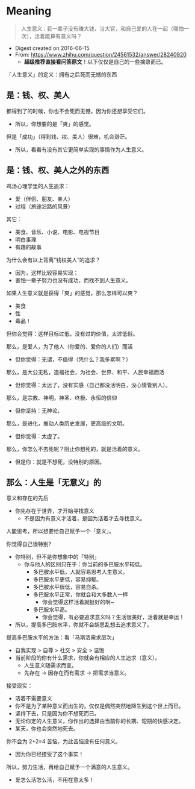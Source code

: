 # Meaning

> 人生意义 : 若一辈子没有赚大钱，当大官，和自己爱的人在一起（哪怕一次），活着能算有意义吗？

- Digest created on 2016-06-15
- From: https://www.zhihu.com/question/24561532/answer/28240920
    - **超级推荐直接看问答原文**！以下仅仅是自己的一些摘录而已。

「人生意义」的定义：拥有之后死而无憾的东西

## 是：钱、权、美人

都得到了的时候，你也不会死而无憾，因为你还想享受它们。

- 所以，你想要的是「爽」的感觉。

但是「成功」（得到钱、权、美人）很难，机会渺茫。

- 所以，看看有没有其它更简单实现的事情作为人生意义。

## 是：钱、权、美人之外的东西

鸡汤心理学里的人生追求：

- 爱（伴侣、朋友、亲人）
- 过程（旅途沿路的风景）

其它：

- 美食、音乐、小说、电影、电视节目
- 明白事理
- 有趣的故事

为什么会有以上背离“钱权美人”的追求？

- 因为，这样比较容易实现；
- 害怕一辈子努力也没有成功，而找不到人生意义。

如果人生意义就是获得「爽」的感觉，那么怎样可以爽？

- 美食
- 性
- 毒品！

但你会觉得：这样目标过低，没有过的价值，太过低俗。

那么，是爱人，为了他人（你爱的、爱你的人们）而活

- 但你觉得：无谓，不值得（凭什么？我多累啊？）

那么，是大公无私，造福社会，为社会、世界、和平、人民幸福而活

- 但你觉得：太远了，没有实感（自己都没活明白，没心情管别人）。

那么，是宗教、神明，神圣、终极、永恒的信仰

- 但你坚持：无神论。

那么，是进化，推动人类历史发展，更高级的文明。

- 但你觉得：太虚了。

那么，你怎么不去死呢？阻止你想死的，就是活着的意义。

- 但是你：就是不想死，没特别的原因。

## 那么：人生是「无意义」的

意义和存在的先后

- 你先存在于世界，才开始寻找意义
    - 不是因为有意义才活着，是因为活着才去寻找意义。

人能思考，所以想要给自己赋予一个「意义」。

你觉得自己很特别?

- 你特别，但不是你想象中的「特别」
    - 你与他人的区别只在于：你当前的多巴胺水平较低。
        - 多巴胺水平低，人就容易思考人生意义。
        - 多巴胺水平更低，容易抑郁。
        - 多巴胺水平很低，容易自杀。
        - 多巴胺水平正常，你就会和大多数人一样
            - 你会觉得这样活着就挺好的啊~
        - 多巴胺水平高。
            - 你会觉得，有必要追求意义吗？生活很美好，活着就是幸运！
- 所以，提高多巴胺水平，你就不会胡思乱想去追求意义了。

提高多巴胺水平的方法：看「马斯洛需求层次」

- 自我实现 > 自尊 > 社交 > 安全 > 温饱
- 当前阶段的你有什么需求，你就会有相应的人生追求（意义）。
    - 人生意义随需求而变。
    - 先存在 -> 因存在而有需求 -> 把需求当意义。

接受现实：

- 活着不需要意义
- 你不是为了某种意义而出生的，仅仅是偶然突然地降生到这个世上而已。
- 坚持下去，只是因为你不想死而已。
- 无论你定的人生意义，你作出的选择由当前你的长期、短期的快感决定。
- 某天，你也会突然地死去。

你不会为 2+2=4 苦恼，为此苦恼没有任何意义。

- 因为你已经接受了这个事实！

所以，努力生活，再给自己赋予一个满意的人生意义。

- 爱怎么活怎么活，不用在意太多！
